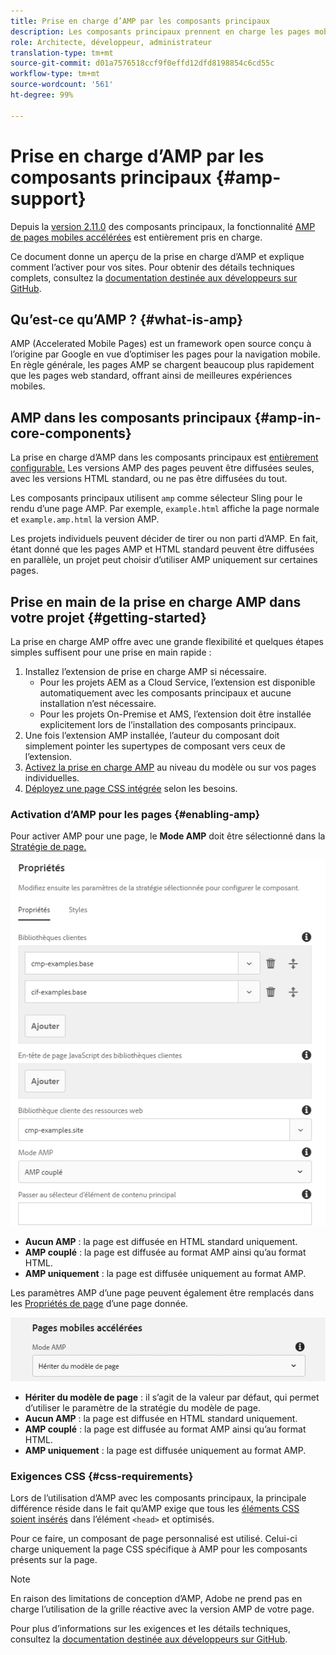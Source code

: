 ```yaml
---
title: Prise en charge d’AMP par les composants principaux
description: Les composants principaux prennent en charge les pages mobiles accélérées (AMP).
role: Architecte, développeur, administrateur
translation-type: tm+mt
source-git-commit: d01a7576518ccf9f0effd12dfd8198854c6cd55c
workflow-type: tm+mt
source-wordcount: '561'
ht-degree: 99%

---
```



# Prise en charge d’AMP par les composants principaux {#amp-support}

Depuis la [version 2.11.0](/help/versions.md) des composants principaux, la fonctionnalité [AMP de pages mobiles accélérées](https://developers.google.com/amp) est entièrement pris en charge.

Ce document donne un aperçu de la prise en charge d’AMP et explique comment l’activer pour vos sites. Pour obtenir des détails techniques complets, consultez la [documentation destinée aux développeurs sur GitHub](https://github.com/adobe/aem-core-wcm-components/tree/master/extensions/amp).

## Qu’est-ce qu’AMP ? {#what-is-amp}

AMP (Accelerated Mobile Pages) est un framework open source conçu à l’origine par Google en vue d’optimiser les pages pour la navigation mobile. En règle générale, les pages AMP se chargent beaucoup plus rapidement que les pages web standard, offrant ainsi de meilleures expériences mobiles.

## AMP dans les composants principaux {#amp-in-core-components}

La prise en charge d’AMP dans les composants principaux est [entièrement configurable.](#enabling-amp) Les versions AMP des pages peuvent être diffusées seules, avec les versions HTML standard, ou ne pas être diffusées du tout.

Les composants principaux utilisent `amp` comme sélecteur Sling pour le rendu d’une page AMP. Par exemple, `example.html` affiche la page normale et `example.amp.html` la version AMP.

Les projets individuels peuvent décider de tirer ou non parti d’AMP. En fait, étant donné que les pages AMP et HTML standard peuvent être diffusées en parallèle, un projet peut choisir d’utiliser AMP uniquement sur certaines pages.

## Prise en main de la prise en charge AMP dans votre projet {#getting-started}

La prise en charge AMP offre avec une grande flexibilité et quelques étapes simples suffisent pour une prise en main rapide :

1. Installez l’extension de prise en charge AMP si nécessaire.
   * Pour les projets AEM as a Cloud Service, l’extension est disponible automatiquement avec les composants principaux et aucune installation n’est nécessaire.
   * Pour les projets On-Premise et AMS, l’extension doit être installée explicitement lors de l’installation des composants principaux.
1. Une fois l’extension AMP installée, l’auteur du composant doit simplement pointer les supertypes de composant vers ceux de l’extension.
1. [Activez la prise en charge AMP](#enabling-amp) au niveau du modèle ou sur vos pages individuelles.
1. [Déployez une page CSS intégrée](#css-requirements) selon les besoins.

### Activation d’AMP pour les pages {#enabling-amp}

Pour activer AMP pour une page, le **Mode AMP** doit être sélectionné dans la [Stratégie de page.](https://docs.adobe.com/content/help/fr-FR/experience-manager-cloud-service/sites/authoring/features/templates.html#editing-a-template-page-policy-template-author-developer)

![Options de stratégie de page AMP](/help/assets/amp-policy.png)

* **Aucun AMP** : la page est diffusée en HTML standard uniquement.
* **AMP couplé** : la page est diffusée au format AMP ainsi qu’au format HTML.
* **AMP uniquement** : la page est diffusée uniquement au format AMP.

Les paramètres AMP d’une page peuvent également être remplacés dans les [Propriétés de page](https://docs.adobe.com/content/help/fr-FR/experience-manager-cloud-service/sites/authoring/fundamentals/page-properties.html) d’une page donnée.

![Propriétés de page AMP](/help/assets/amp-page-properties.png)

* **Hériter du modèle de page** : il s’agit de la valeur par défaut, qui permet d’utiliser le paramètre de la stratégie du modèle de page.
* **Aucun AMP** : la page est diffusée en HTML standard uniquement.
* **AMP couplé** : la page est diffusée au format AMP ainsi qu’au format HTML.
* **AMP uniquement** : la page est diffusée uniquement au format AMP.

### Exigences CSS {#css-requirements}

Lors de l’utilisation d’AMP avec les composants principaux, la principale différence réside dans le fait qu’AMP exige que tous les [éléments CSS soient insérés](including-clientlibs.md#inlining) dans l’élément `<head>` et optimisés.

Pour ce faire, un composant de page personnalisé est utilisé. Celui-ci charge uniquement la page CSS spécifique à AMP pour les composants présents sur la page.

>[!NOTE]
>
>En raison des limitations de conception d’AMP, Adobe ne prend pas en charge l’utilisation de la grille réactive avec la version AMP de votre page.

Pour plus d’informations sur les exigences et les détails techniques, consultez la [documentation destinée aux développeurs sur GitHub](https://github.com/adobe/aem-core-wcm-components/tree/master/extensions/amp).
